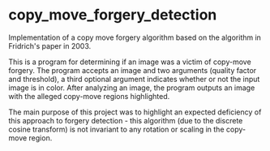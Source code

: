 # copy_move_forgery_detection
Implementation of a copy move forgery algorithm based on the algorithm in Fridrich's paper in 2003. 

This is a program for determining if an image was a victim of copy-move forgery. The program accepts an image and two arguments (quality factor and threshold), a third optional argument indicates whether or not the input image is in color. After analyzing an image, the program outputs an image with the alleged copy-move regions highlighted.

The main purpose of this project was to highlight an expected deficiency of this approach to forgery detection - this algorithm (due to the discrete cosine transform) is not invariant to any rotation or scaling in the copy-move region.
